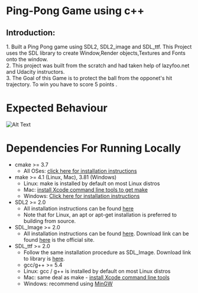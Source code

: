 # Ping-Pong Game using c++
<h2>Introduction:</h2>
	1. Built a Ping Pong game using SDL2, SDL2_image and SDL_ttf. This Project uses the SDL library to create Window,Render objects,Textures and Fonts onto the window.<br>
	2. This project was built from the scratch and had taken help of lazyfoo.net and Udacity instructors.<br>
	3. The Goal of this Game is to protect the ball from the opponet's hit trajectory. To win you have to score 5 points .


# Expected Behaviour
![Alt Text](Demo.gif)
# Dependencies For Running Locally
- cmake >= 3.7
	- All OSes: [click here for installation instructions](https://cmake.org/install/)
- make >= 4.1 (Linux, Mac), 3.81 (Windows)
	- Linux: make is installed by default on most Linux distros
	- Mac: [install Xcode command line tools to get make](https://developer.apple.com/xcode/features/)
	- Windows: [Click here for installation instructions](http://gnuwin32.sourceforge.net/packages/make.htm)
- SDL2 >= 2.0
	- All installation instructions can be found [here](https://wiki.libsdl.org/Installation)
	- Note that for Linux, an apt or apt-get installation is preferred to building from source.
- SDL_Image >= 2.0
	- All installation instructions can be found [here](https://lazyfoo.net/tutorials/SDL/06_extension_libraries_and_loading_other_image_formats/index.php). Download link can be found [here](https://www.libsdl.org/tmp/SDL_image/) is the official site.
- SDL_ttf >= 2.0
	- Follow the same installation procedure as SDL_Image. Download link to library is [here](https://www.libsdl.org/projects/SDL_ttf/).
	- gcc/g++ >= 5.4
	- Linux: gcc / g++ is installed by default on most Linux distros
	- Mac: same deal as make - [install Xcode command line tools](https://developer.apple.com/xcode/features/)
	- Windows: recommend using [MinGW](http://www.mingw.org/)

